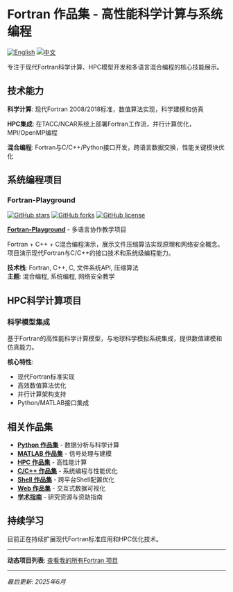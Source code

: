 # Fortran 作品集 - 高性能科学计算与系统编程
[![English](https://img.shields.io/badge/lang-English-blue.svg)](README.md)
[![中文](https://img.shields.io/badge/lang-中文-brown.svg)](README.CN.md)

专注于现代Fortran科学计算、HPC模型开发和多语言混合编程的核心技能展示。

## 技术能力

**科学计算**: 现代Fortran 2008/2018标准，数值算法实现，科学建模和仿真

**HPC集成**: 在TACC/NCAR系统上部署Fortran工作流，并行计算优化，MPI/OpenMP编程

**混合编程**: Fortran与C/C++/Python接口开发，跨语言数据交换，性能关键模块优化

## 系统编程项目

### Fortran-Playground
[![GitHub stars](https://img.shields.io/github/stars/ktwu01/Fortran-Playground)](https://github.com/ktwu01/Fortran-Playground)
[![GitHub forks](https://img.shields.io/github/forks/ktwu01/Fortran-Playground)](https://github.com/ktwu01/Fortran-Playground/fork)
[![GitHub license](https://img.shields.io/github/license/ktwu01/Fortran-Playground)](https://github.com/ktwu01/Fortran-Playground/blob/main/LICENSE)

**[Fortran-Playground](https://github.com/ktwu01/Fortran-Playground)** - 多语言协作教学项目

Fortran + C++ + C混合编程演示，展示文件压缩算法实现原理和网络安全概念。项目演示现代Fortran与C/C++的接口技术和系统级编程能力。

**技术栈**: Fortran, C++, C, 文件系统API, 压缩算法  
**主题**: 混合编程, 系统编程, 网络安全教学

## HPC科学计算项目

### 科学模型集成
基于Fortran的高性能科学计算模型，与地球科学模拟系统集成，提供数值建模和仿真能力。

**核心特性**:
- 现代Fortran标准实现
- 高效数值算法优化
- 并行计算架构支持
- Python/MATLAB接口集成

## 相关作品集

- **[Python 作品集](../python/)** - 数据分析与科学计算
- **[MATLAB 作品集](../matlab/)** - 信号处理与建模  
- **[HPC 作品集](../hpc/)** - 高性能计算
- **[C/C++ 作品集](../cpp/)** - 系统编程与性能优化
- **[Shell 作品集](../shell/)** - 跨平台Shell配置优化
- **[Web 作品集](../web/)** - 交互式数据可视化
- **[学术指南](../academic/)** - 研究资源与资助指南

## 持续学习

目前正在持续扩展现代Fortran标准应用和HPC优化技术。

---
**动态项目列表**: [查看我的所有Fortran 项目](https://github.com/ktwu01?tab=repositories&q=&type=&language=fortran&sort=)

---
*最后更新: 2025年6月*